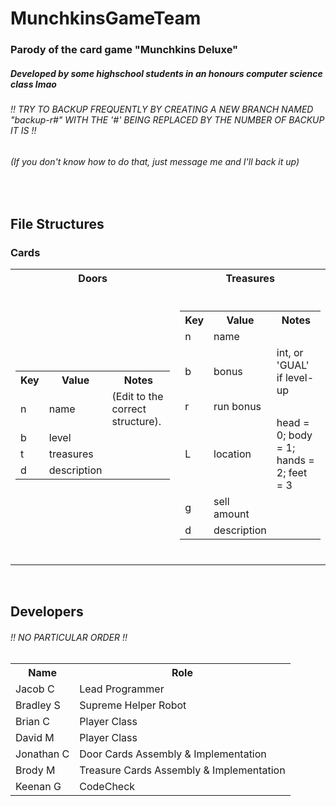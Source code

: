 # MunchkinsGameTeam

### Parody of the card game "Munchkins Deluxe"
##### Developed by some highschool students in an honours computer science class lmao
###### !! TRY TO BACKUP FREQUENTLY BY CREATING A NEW BRANCH NAMED "backup-r#" WITH THE '#' BEING REPLACED BY THE NUMBER OF BACKUP IT IS !!
###### (If you don't know how to do that, just message me and I'll back it up)
<br />

## File Structures
### Cards

<table>
  <tr>
    <th>Doors</th>
    <th>Treasures</th>
  </tr>
  <tr>
    <td>
      <br />
      <table>
        <tr>
          <th>Key</th>
          <th>Value</th>
          <th>Notes</th>
        </tr>
        <tr>
          <td>n</td>
          <td>name</td>
          <td>(Edit to the correct structure).</td>
        </tr>
        <tr>
          <td>b</td>
          <td>level</td>
          <td />
        </tr>
        <tr>
          <td>t</td>
          <td>treasures</td>
          <td />
        </tr>
        <tr>
          <td>d</td>
          <td>description</td>
          <td />
        </tr>
      </table>
      <br />
    </td>
    <td>
      <br />
      <table>
        <tr>
          <th>Key</th>
          <th>Value</th>
          <th>Notes</th>
        </tr>
        <tr>
          <td>n</td>
          <td>name</td>
          <td />
        </tr>
        <tr>
          <td>b</td>
          <td>bonus</td>
          <td>int, or 'GUAL' if level-up</td>
        </tr>
        <tr>
          <td>r</td>
          <td>run bonus</td>
          <td />
        </tr>
        <tr>
          <td>L</td>
          <td>location</td>
          <td>head = 0; body = 1; hands = 2; feet = 3</td>
        </tr>
        <tr>
          <td>g</td>
          <td>sell amount</td>
          <td />
        </tr>
        <tr>
          <td>d</td>
          <td>description</td>
          <td />
        </tr>
      </table>
      <br />
    </td>
  </tr>
</table>

<br />

## Developers
###### !! NO PARTICULAR ORDER !!

<table>
  <tr>
    <th>Name</th>
    <th>Role</th>
  </tr>
  <tr>
    <td>Jacob C</td>
    <td>Lead Programmer</td>
  </tr>
  <tr>
    <td>Bradley S</td>
    <td>Supreme Helper Robot</td>
  </tr>
  <tr>
    <td>Brian C</td>
    <td>Player Class</td>
  </tr>
  <tr>
    <td>David M</td>
    <td>Player Class</td>
  </tr>
  <tr>
    <td>Jonathan C</td>
    <td>Door Cards Assembly & Implementation</td>
  </tr>
  <tr>
    <td>Brody M</td>
    <td>Treasure Cards Assembly & Implementation</td>
  </tr>
  <tr>
    <td>Keenan G</td>
    <td>CodeCheck</td>
  </tr>
</table>
